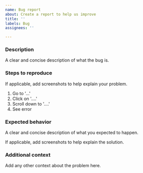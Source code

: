 ```yaml
---
name: Bug report
about: Create a report to help us improve
title: ''
labels: Bug
assignees: ''

---
```


### Description
A clear and concise description of what the bug is.

### Steps to reproduce
If applicable, add screenshots to help explain your problem.

1. Go to '...'
2. Click on '....'
3. Scroll down to '....'
4. See error

### Expected behavior
A clear and concise description of what you expected to happen.

If applicable, add screenshots to help explain the solution.

### Additional context
Add any other context about the problem here.
